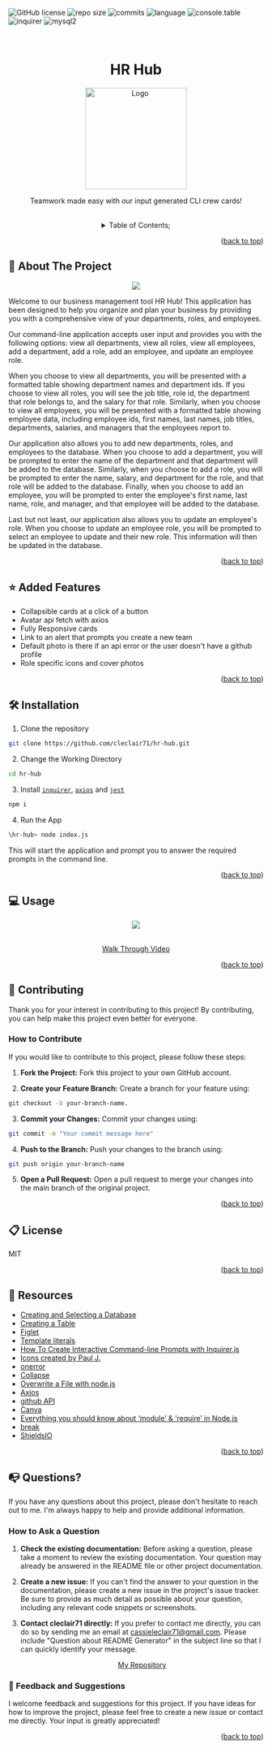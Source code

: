   ![GitHub license](https://img.shields.io/badge/license-MIT-pink.svg)
  ![repo size](https://img.shields.io/github/repo-size/cleclair71/hr-hub?color=yellow)
  ![commits](https://img.shields.io/github/commit-activity/m/cleclair71/hr-hub/main)
  ![language](https://img.shields.io/github/languages/top/cleclair71/hr-hub)
  ![console.table](https://img.shields.io/github/package-json/dependency-version/cleclair71/hr-hub/console.table)
  ![inquirer](https://img.shields.io/github/package-json/dependency-version/cleclair71/hr-hub/inquirer?color=lime)
  ![mysql2](https://img.shields.io/github/package-json/dependency-version/cleclair71/hr-hub/mysql2?color=orange)

  <a name="readme-top"></a>
 <br />
 <div align="center">
 <h1 align="center">HR Hub</h1>
    <a href="https://github.com/cleclair71/hr-hub">
     <img src="/assets/img/hrhub.jpg" alt="Logo" height="200">
   </a>
    <p align="center">
      Teamwork made easy with our input generated CLI crew cards!
    </p>
  
<br />
<details><summary>Table of Contents;</summary>

* [About the Project](#description) 

* [Added Features](#features)
 
* [Installation](#installation)
 
* [Usage](#usage) 

* [Contributing](#contributing)

* [Resources](#resources)
 
* [license](#license)

* [Questions](#questions)

</details>
</div>

<p align="right">(<a href="#readme-top">back to top</a>)</p>

<a name="description"></a>
## :rocket: About The Project
<p align="center">
  <img src="assets\Capture.JPG"/>
</p>

Welcome to our business management tool HR Hub! This application has been designed to help you organize and plan your business by providing you with a comprehensive view of your departments, roles, and employees.

Our command-line application accepts user input and provides you with the following options: view all departments, view all roles, view all employees, add a department, add a role, add an employee, and update an employee role.

When you choose to view all departments, you will be presented with a formatted table showing department names and department ids. If you choose to view all roles, you will see the job title, role id, the department that role belongs to, and the salary for that role. Similarly, when you choose to view all employees, you will be presented with a formatted table showing employee data, including employee ids, first names, last names, job titles, departments, salaries, and managers that the employees report to.

Our application also allows you to add new departments, roles, and employees to the database. When you choose to add a department, you will be prompted to enter the name of the department and that department will be added to the database. Similarly, when you choose to add a role, you will be prompted to enter the name, salary, and department for the role, and that role will be added to the database. Finally, when you choose to add an employee, you will be prompted to enter the employee's first name, last name, role, and manager, and that employee will be added to the database.

Last but not least, our application also allows you to update an employee's role. When you choose to update an employee role, you will be prompted to select an employee to update and their new role. This information will then be updated in the database.

<p align="right">(<a href="#readme-top">back to top</a>)</p>


<a name="features"></a>

## :star: Added Features

 - Collapsible cards at a click of a button
 - Avatar api fetch with axios
 - Fully Responsive cards
 - Link to an alert that prompts you create a new team
 - Default photo is there if an api error or the user doesn't have a github profile
 - Role specific icons and cover photos

<p align="right">(<a href="#readme-top">back to top</a>)</p>

<a name="installation"></a>

## :hammer_and_wrench: Installation

1. Clone the repository 

```bash
git clone https://github.com/cleclair71/hr-hub.git
```
2. Change the Working Directory

```bash
cd hr-hub
```
3. Install [`inquirer`](https://www.npmjs.com/package/inquirer), [`axios`](https://www.npmjs.com/package/axios) and [`jest`](https://www.npmjs.com/package/jest)

```bash
npm i
```
4. Run the App

```bash
\hr-hub> node index.js
```

This will start the application and prompt you to answer the required prompts in the command line. 
 


<p align="right">(<a href="#readme-top">back to top</a>)</p>

  <a name="usage"></a>

## :computer: Usage

<div align="center">
     <img src="assets\app.gif">
   </div>
   <br />
   <p align="center"> 
   <a href="https://drive.google.com/file/d/1oZJElx4QXzcGZlfQwMoUEVd9D6Ld_YKO/view?usp=sharing">Walk Through Video</a>
   </p>

<p align="right">(<a href="#readme-top">back to top</a>)</p>
  

 <a name="contributing"></a>

## :handshake: Contributing

Thank you for your interest in contributing to this project! By contributing, you can help make this project even better for everyone.

### How to Contribute

If you would like to contribute to this project, please follow these steps:
      
1. **Fork the Project:** Fork this project to your own GitHub account.

2. **Create your Feature Branch:** Create a branch for your feature using:
```bash 
git checkout -b your-branch-name.
```
3. **Commit your Changes:** Commit your changes using:
```bash 
git commit -m "Your commit message here"
```
4. **Push to the Branch:** Push your changes to the branch using:
```bash 
git push origin your-branch-name
```
5. **Open a Pull Request:** Open a pull request to merge your changes into the main branch of the original project.

<p align="right">(<a href="#readme-top">back to top</a>)</p>


<a name="license"></a>

## :clipboard: License
MIT
  
<p align="right">(<a href="#readme-top">back to top</a>)</p>

<a name="resources"></a>
## :mag_right: Resources

* [Creating and Selecting a Database](https://dev.mysql.com/doc/refman/8.0/en/creating-database.html)
* [Creating a Table](https://dev.mysql.com/doc/refman/8.0/en/creating-tables.html)
* [Figlet](https://www.npmjs.com/package/figlet)
* [Template literals](https://developer.mozilla.org/en-US/docs/Web/JavaScript/Reference/Template_literals)
* [How To Create Interactive Command-line Prompts with Inquirer.js](https://www.digitalocean.com/community/tutorials/nodejs-interactive-command-line-prompts)
* [Icons created by Paul J.](https://www.flaticon.com/free-icons/programmer)
* [onerror](https://www.w3schools.com/jsref/event_onerror.asp)
* [Collapse](https://getbootstrap.com/docs/4.1/components/collapse/)
* [Overwrite a File with node.js](https://stackoverflow.com/questions/43892482/whats-the-best-way-to-overwrite-a-file-using-fs-in-node-js)
* [Axios](https://kapeli.com/cheat_sheets/Axios.docset/Contents/Resources/Documents/index)
* [github API](https://api.github.com/users/cleclair71)
* [Canva](https://www.canva.com/)
* [Everything you should know about ‘module’ & ‘require’ in Node.js](https://www.freecodecamp.org/news/require-module-in-node-js-everything-about-module-require-ccccd3ad383/)
* [break](https://developer.mozilla.org/en-US/docs/Web/JavaScript/Reference/Statements/break)
* [ShieldsIO](https://shields.io/category/funding)

<p align="right">(<a href="#readme-top">back to top</a>)</p>

<a name="questions"></a>

## :mailbox_with_no_mail: Questions?

If you have any questions about this project, please don't hesitate to reach out to me. I'm always happy to help and provide additional information.

### How to Ask a Question

1. **Check the existing documentation:** Before asking a question, please take a moment to review the existing documentation. Your question may already be answered in the README file or other project documentation.

2. **Create a new issue:** If you can't find the answer to your question in the documentation, please create a new issue in the project's issue tracker. Be sure to provide as much detail as possible about your question, including any relevant code snippets or screenshots.

3. **Contact cleclair71 directly:** If you prefer to contact me directly, you can do so by sending me an email at cassieleclair71@gmail.com. Please include "Question about README Generator" in the subject line so that I can quickly identify your message.

   <p align="center"> 
   <a href="https://github.com/cleclair71/hr-hub">My Repository</a>
   </p>
   
### :pray: Feedback and Suggestions

I welcome feedback and suggestions for this project. If you have ideas for how to improve the project, please feel free to create a new issue or contact me directly. Your input is greatly appreciated!
 
  <p align="right">(<a href="#readme-top">back to top</a>)</p>
 
